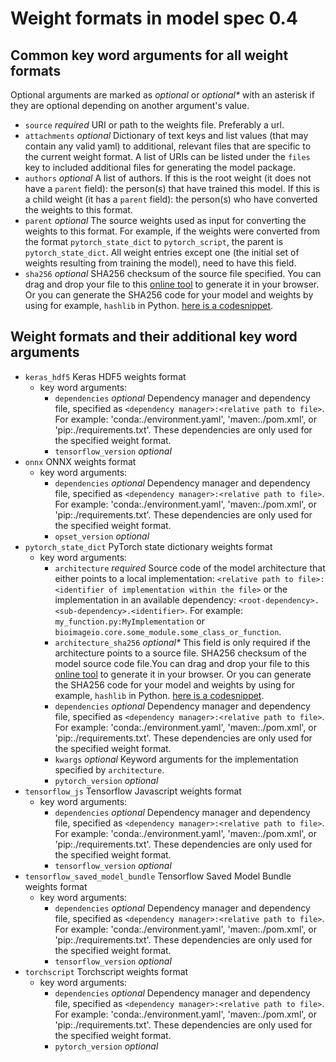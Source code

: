 # Weight formats in model spec 0.4
## Common key word arguments for all weight formats
Optional arguments are marked as _optional_ or _optional*_ with an asterisk if they are optional depending on another argument's value.

- `source` _required_ URI or path to the weights file. Preferably a url.
- `attachments` _optional_ Dictionary of text keys and list values (that may contain any valid yaml) to additional, relevant files that are specific to the current weight format. A list of URIs can be listed under the `files` key to included additional files for generating the model package.
- `authors` _optional_ A list of authors. If this is the root weight (it does not have a `parent` field): the person(s) that have trained this model. If this is a child weight (it has a `parent` field): the person(s) who have converted the weights to this format.
- `parent` _optional_ The source weights used as input for converting the weights to this format. For example, if the weights were converted from the format `pytorch_state_dict` to `pytorch_script`, the parent is `pytorch_state_dict`. All weight entries except one (the initial set of weights resulting from training the model), need to have this field.
- `sha256` _optional_ SHA256 checksum of the source file specified. You can drag and drop your file to this [online tool](http://emn178.github.io/online-tools/sha256_checksum.html) to generate it in your browser. Or you can generate the SHA256 code for your model and weights by using for example, `hashlib` in Python. [here is a codesnippet](https://gist.github.com/FynnBe/e64460463df89439cff218bbf59c1100).

## Weight formats and their additional key word arguments
- `keras_hdf5` Keras HDF5 weights format
  - key word arguments:
    - `dependencies` _optional_ Dependency manager and dependency file, specified as `<dependency manager>:<relative path to file>`. For example: 'conda:./environment.yaml', 'maven:./pom.xml', or 'pip:./requirements.txt'. These dependencies are only used for the specified weight format.
    - `tensorflow_version` _optional_ 
- `onnx` ONNX weights format
  - key word arguments:
    - `dependencies` _optional_ Dependency manager and dependency file, specified as `<dependency manager>:<relative path to file>`. For example: 'conda:./environment.yaml', 'maven:./pom.xml', or 'pip:./requirements.txt'. These dependencies are only used for the specified weight format.
    - `opset_version` _optional_ 
- `pytorch_state_dict` PyTorch state dictionary weights format
  - key word arguments:
    - `architecture` _required_ Source code of the model architecture that either points to a local implementation: `<relative path to file>:<identifier of implementation within the file>` or the implementation in an available dependency: `<root-dependency>.<sub-dependency>.<identifier>`.
For example: `my_function.py:MyImplementation` or `bioimageio.core.some_module.some_class_or_function`.
    - `architecture_sha256` _optional*_ This field is only required if the architecture points to a source file. SHA256 checksum of the model source code file.You can drag and drop your file to this [online tool](http://emn178.github.io/online-tools/sha256_checksum.html) to generate it in your browser. Or you can generate the SHA256 code for your model and weights by using for example, `hashlib` in Python. [here is a codesnippet](https://gist.github.com/FynnBe/e64460463df89439cff218bbf59c1100).
    - `dependencies` _optional_ Dependency manager and dependency file, specified as `<dependency manager>:<relative path to file>`. For example: 'conda:./environment.yaml', 'maven:./pom.xml', or 'pip:./requirements.txt'. These dependencies are only used for the specified weight format.
    - `kwargs` _optional_ Keyword arguments for the implementation specified by `architecture`.
    - `pytorch_version` _optional_ 
- `tensorflow_js` Tensorflow Javascript weights format
  - key word arguments:
    - `dependencies` _optional_ Dependency manager and dependency file, specified as `<dependency manager>:<relative path to file>`. For example: 'conda:./environment.yaml', 'maven:./pom.xml', or 'pip:./requirements.txt'. These dependencies are only used for the specified weight format.
    - `tensorflow_version` _optional_ 
- `tensorflow_saved_model_bundle` Tensorflow Saved Model Bundle weights format
  - key word arguments:
    - `dependencies` _optional_ Dependency manager and dependency file, specified as `<dependency manager>:<relative path to file>`. For example: 'conda:./environment.yaml', 'maven:./pom.xml', or 'pip:./requirements.txt'. These dependencies are only used for the specified weight format.
    - `tensorflow_version` _optional_ 
- `torchscript` Torchscript weights format
  - key word arguments:
    - `dependencies` _optional_ Dependency manager and dependency file, specified as `<dependency manager>:<relative path to file>`. For example: 'conda:./environment.yaml', 'maven:./pom.xml', or 'pip:./requirements.txt'. These dependencies are only used for the specified weight format.
    - `pytorch_version` _optional_ 
